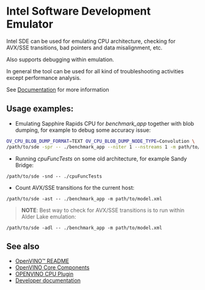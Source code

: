 # Intel Software Development Emulator

Intel SDE can be used for emulating CPU architecture, checking for AVX/SSE transitions, bad pointers and data misalignment, etc.

Also supports debugging within emulation.

In general the tool can be used for all kind of troubleshooting activities except performance analysis.

See [Documentation](https://www.intel.com/content/www/us/en/developer/articles/tool/software-development-emulator.html) for more information

## Usage examples:

- Emulating Sapphire Rapids CPU for _benchmark_app_ together with blob dumping, for example to debug some accuracy issue:

```sh
OV_CPU_BLOB_DUMP_FORMAT=TEXT OV_CPU_BLOB_DUMP_NODE_TYPE=Convolution \
/path/to/sde -spr -- ./benchmark_app --niter 1 --nstreams 1 -m path/to/model.xml
```

- Running _cpuFuncTests_ on some old architecture, for example Sandy Bridge:

`/path/to/sde -snd -- ./cpuFuncTests`

- Count AVX/SSE transitions for the current host:

`/path/to/sde -ast -- ./benchmark_app -m path/to/model.xml`

> **NOTE**: Best way to check for AVX/SSE transitions is to run within Alder Lake emulation:

`/path/to/sde -adl -- ./benchmark_app -m path/to/model.xml`

## See also
 * [OpenVINO™ README](../../../README.md)
 * [OpenVINO Core Components](../../README.md)
 * [OPENVINO CPU Plugin](../README.md)
 * [Developer documentation](../../../docs/dev/index.md)
